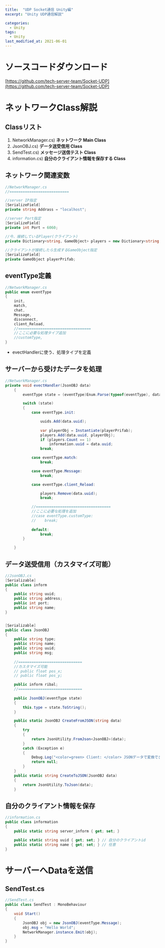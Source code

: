 ```yaml
---
title:  "UDP Socket通信 Unity編"
excerpt: "Unity UDP通信解説"

categories:
  - Unity
tags:
  - Unity
last_modified_at: 2021-06-01
---
```


# ソースコードダウンロード
[https://github.com/tech-server-team/Socket-UDP](https://github.com/tech-server-team/Socket-UDP)

# ネットワークClass解説

## Classリスト
1. NetworkManager.cs) **ネットワーク Main Class**
2. JsonOBJ.cs) **データ送受信用 Class**
3. SendTest.cs) **メッセージ送信テスト Class**
4. information.cs) **自分のクライアント情報を保存する Class**


## ネットワーク関連変数

```cs
//NetworkManager.cs
//===========================

//server IP指定
[SerializeField]
private string Addrass = "localhost";

//server Port指定
[SerializeField]
private int Port = 6060;

//今、接続しているPlayer(クライアント)
private Dictionary<string, GameObject> players = new Dictionary<string, GameObject>();
    
//クライアントが接続したら生成するGameObject指定
[SerializeField]
private GameObject playerPrifab;

```

## eventType定義

```cs
//NetworkManager.cs
public enum eventType
{
    init,
    match,
    chat,
    Message,
    disconnect,
    client_Reload,
    //=================================
    //ここに必要な処理タイプ追加
    //customType, 
}
```
* evectHandlerに使う、処理タイプを定義

## サーバーから受けたデータを処理
```cs
//NetworkManager.cs
private void evectHandler(JsonOBJ data)
    {
        eventType state = (eventType)Enum.Parse(typeof(eventType), data.type);

        switch (state)
        {
            case eventType.init:

                uuids.Add(data.uuid);
                
                var playerObj = Instantiate(playerPrifab);
                players.Add(data.uuid, playerObj);
                if (players.Count == 1)
                    information.uuid = data.uuid;
                break;

            case eventType.match:
                break;

            case eventType.Message:
                break;

            case eventType.client_Reload:

                players.Remove(data.uuid);
                break;

            //==================================
            //ここに必要な処理を追加
            //case eventType.customType:
            //    break;
            
            default:
                break;
        }

    }
```

## データ送受信用（カスタマイズ可能）
```cs
//JsonOBJ.cs
[Serializable]
public class inform
{
    public string uuid;
    public string address;
    public int port;
    public string name;
}


[Serializable]
public class JsonOBJ
{
    public string type;
    public string name;
    public string uuid;
    public string msg;
    
    //=============================
    //カスタマイズ可能
    // public float pos_x;
    // public float pos_y;

    public inform ribal;
    //=============================
    
    public JsonOBJ(eventType state)
    {
        this.type = state.ToString();
    }

    public static JsonOBJ CreateFromJSON(string data)
    {
        try
        {
            return JsonUtility.FromJson<JsonOBJ>(data);
        }
        catch (Exception e)
        {
            Debug.Log("<color=green> Client: </color> JSONデータで変換できました。");
            return null;
        }
    }
    public static string CreateToJSON(JsonOBJ data)
    {
        return JsonUtility.ToJson(data);
    }
```

## 自分のクライアント情報を保存
```cs
//information.cs
public class information
{
    public static string server_inform { get; set; }

    public static string uuid { get; set; } // 自分のクライアントid
    public static string name { get; set; } // 任意
}
```

# サーバーへDataを送信

## SendTest.cs
```cs
//SendTest.cs
public class SendTest : MonoBehaviour
{
    void Start()
    {
        JsonOBJ obj = new JsonOBJ(eventType.Message);
        obj.msg = "Hello World";
        NetworkManager.instance.Emit(obj);
    }
}
```